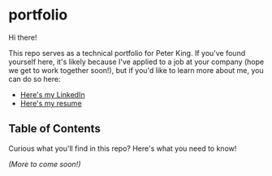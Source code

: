 # portfolio
Hi there! 

This repo serves as a technical portfolio for Peter King. If you've found yourself here, it's likely because I've applied to a job at your company (hope we get to work together soon!), but if you'd like to learn more about me, you can do so here: 

* [Here's my LinkedIn](https://www.linkedin.com/in/petertking/)
* [Here's my resume](https://savviest.com/r/petertking)

## Table of Contents
Curious what you'll find in this repo? Here's what you need to know!

_(More to come soon!)_
